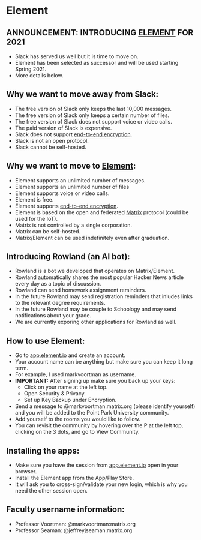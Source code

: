 # Element

## ANNOUNCEMENT: INTRODUCING [ELEMENT](https://element.io/) FOR 2021

* Slack has served us well but it is time to move on.
* Element has been selected as successor and will be used starting Spring 2021.
* More details below.

## Why we want to move away from Slack:

* The free version of Slack only keeps the last 10,000 messages.
* The free version of Slack only keeps a certain number of files.
* The free version of Slack does not support voice or video calls.
* The paid version of Slack is expensive.
* Slack does not support [end-to-end encryption](https://en.wikipedia.org/wiki/End-to-end_encryption).
* Slack is not an open protocol.
* Slack cannot be self-hosted.

## Why we want to move to [Element](https://element.io/):

* Element supports an unlimited number of messages.
* Element supports an unlimited number of files
* Element supports voice or video calls.
* Element is free.
* Element supports [end-to-end encryption](https://en.wikipedia.org/wiki/End-to-end_encryption).
* Element is based on the open and federated [Matrix](https://matrix.org/) protocol (could be used for the IoT).
* Matrix is not controlled by a single corporation.
* Matrix can be self-hosted.
* Matrix/Element can be used indefinitely even after graduation.

## Introducing Rowland (an AI bot):

* Rowland is a bot we developed that operates on Matrix/Element.
* Rowland automatically shares the most popular Hacker News article every day as a topic of discussion.
* Rowland can send homework assignment reminders.
* In the future Rowland may send registration reminders that inludes links to the relevant degree requirements.
* In the future Rowland may be couple to Schoology and may send notifications about your grade.
* We are currently exporing other applications for Rowland as well.

## How to use Element:

* Go to [app.element.io](https://app.element.io/) and create an account.
* Your account name can be anything but make sure you can keep it long term.
* For example, I used markvoortman as username.
* **IMPORTANT:** After signing up make sure you back up your keys:
  * Click on your name at the left top.
  * Open Security & Privacy.
  * Set up Key Backup under Encryption.
* Send a message to @markvoortman:matrix.org (please identify yourself) and you will be added to the Point Park University community.
* Add yourself to the rooms you would like to follow.
* You can revisit the community by hovering over the P at the left top, clicking on the 3 dots, and go to View Community.

## Installing the apps:

* Make sure you have the session from [app.element.io](https://app.element.io/) open in your browser.
* Install the Element app from the App/Play Store.
* It will ask you to cross-sign/validate your new login, which is why you need the other session open.

## Faculty username information:

* Professor Voortman: @markvoortman:matrix.org
* Professor Seaman: @jeffreyjseaman:matrix.org
